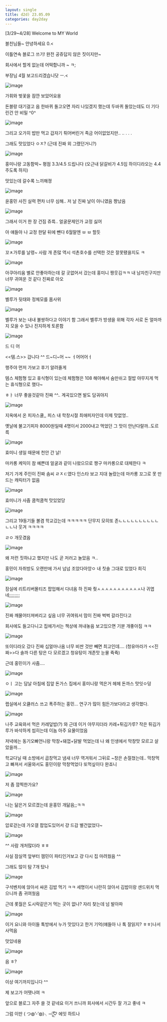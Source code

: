 ```yaml
---
layout: single
title: d2d) 23.05.09
categories: day2day
---
```


[3/29~4/28] Welcome to MY World

블친님들~ 안녕하세요 0.<

이틀연속 블로그 쓰기! 완전 공쥬답지 않은 짓이지만~

회사에서 할게 없눈데 어떡합니까 ~ ㅋ;

부장님 4월 보고드리겠습니닷 ㅡ.<

![image](https://user-images.githubusercontent.com/52832956/236975359-17355188-fd17-45e6-bfc0-079143ac8451.png)

가휘와 벚꽃을 잠깐 보았어요옹

돈블랑 대기걸고 음 한바퀴 돌고오면 자리 나있겠지 했는데 두바퀴 돌았는데도 더 기다린건 안 비밀 ^0^

![image](https://user-images.githubusercontent.com/52832956/236975478-6ef4bb53-0dc6-4a2a-b974-3cf475c2fac4.png)

그리고 오가히 밥만 먹고 갑자기 튀어버린거 족금 어이없었지만.. .. . . .

그래도 맛있었다 ㅇㅈ? (근데 진짜 외 그랬던거니?)

![image](https://user-images.githubusercontent.com/52832956/236975590-ba6f6911-2efe-4ce5-9a0b-e6422f777c68.png)

홍미니랑 고동함박~ 평점 3.3/4.5 드립니다 (오근내 닭갈비가 4.5임 하이디라오는 4.4 주도록 하지)

맛있는데 갈수록 느끼해졍

![image](https://user-images.githubusercontent.com/52832956/236975771-d9d0d85c-c30e-47ac-8701-63cd8704d47a.png)

윤홍민 사진 실력 편차 너무 심해.. 저 날 진짜 날이 아니였음 짱났음

![image](https://user-images.githubusercontent.com/52832956/236975872-b5c87a8e-316f-4178-bd0d-2aceb6d1df09.png)

그래서 이거 한 장 건짐 쥬륵.. 얼굴문제인가 교정 싫어

아 얘들아 나 교정 한달 뒤에 뺀다 6월말엔 ㅂ ㅂ 할듯

![image](https://user-images.githubusercontent.com/52832956/236975937-dd8f24b7-f070-4489-b1f0-143839203b3d.png)

꼬ㅊ가루를 날령~ 사람 개 존많 역시 석촌호수를 선택한 것은 잘못됐을지도 ㅋ

![image](https://user-images.githubusercontent.com/52832956/236975956-7a87dedf-44c6-461f-a6dc-8acb739c6593.png)

아쿠아리움 별로 안좋아하는데 갈 곳없어서 갔는데 홍미니 짱웃김ㅋㅋ 내 남자친구지만 너무 귀여운 것 같다 진짜로 아오

![image](https://user-images.githubusercontent.com/52832956/236975999-c09334d7-06c0-4dd9-b335-520db9855edb.png)

벨루가 뒷태와 정체모를 몸사위

![image](https://user-images.githubusercontent.com/52832956/236976214-28b533e0-746e-47a2-a0c6-5154caa2ef75.png)

벨루가 보는 내내 불쌍하다고 이야기 함 그래서 벨루가 방생을 위해 각자 서로 돈 얼마까지 모을 수 있나 진지하게 토론함

![image](https://user-images.githubusercontent.com/52832956/236976451-6aa71ecd-b231-4de7-b550-1c1a7936b43d.png)

드 디 어

<<템.스>> 갑니다 ^^ 드~디~어 ~~ ㅓ어어어ㅓ

행주야 먼저 가보고 후기 알려줄게

템스 체험형 있고 휴식형이 있는데 체험형은 108 해야해서 숨만쉬고 절밥 야무지게 먹는 휴식형으로 했다~

ㅎㅏ 너무 좋을것같아 진짜 ^^.. 계곡있으면 발도 담궈야지

![image](https://user-images.githubusercontent.com/52832956/236976686-d1defce2-f734-4036-8b00-c96e5f1fedf1.png)

지옥에서 온 피자스쿨,, 피스 내 학창시절 최애피자인데 이제 맛없엉.. 

옛날에 불고기피자 8000원일때 4명이서 2000내고 먹었던 그 맛이 안난다랄까..도르륵

![image](https://user-images.githubusercontent.com/52832956/236976783-70d597c6-76f3-46f0-b194-81d31d7313c5.png)

효미니 생일 때문에 천안 간 날!

마카롱 케익이 참 예쁜데 얼굴과 같이 나왔으므로 짱구 마카롱으로 대체한다 ㅋ

저기 가게 주인이 진짜 솜씨 ㄹㅈㄷ였다 인스타 보고 지대 놀랐는데 마카롱 꼬그로 못 만드는 캐릭터가 없음

![image](https://user-images.githubusercontent.com/52832956/236976912-b622437d-6d54-40ae-8f5a-4fd7c5526acc.png)

효미니가 사줌 쿰척쿰척 맛있었당

![image](https://user-images.githubusercontent.com/52832956/236976954-e20f99fd-b1d3-4978-8c8f-da5c6825ccd9.png)

그리고 19동기들 볼겸 학교갔는데 ㅋㅋㅋㅋㅋ 단무지 모히또 존ㄴㄴㄴㄴㄴㄴㄴㄴㄴㄴㄴㄴ나 웃겨 ㅋㅋㅋㅋ

ㄹㅇ 개웃겼음

![image](https://user-images.githubusercontent.com/52832956/236977125-ef89660a-32b2-4842-ac9e-994341ac4954.png)

왜 저런 짓하냐고 했지만 나도 곧 저러고 놀았음 ㅋ..

홍민이 자취방도 오랜만에 가서 넘넘 조았다아앙ㅇ 내 칫솔 그대로 있었다 희긱

![image](https://user-images.githubusercontent.com/52832956/236977262-c87da455-3539-4e5c-8d24-bd2437856f4c.png)

잠실에 리트리버몰티즈 팝업해서 다녀옴 하 진짜 줫ㅅㅅㅅㅅㅅㅅㅅㅅㅅㅅㅅ나 귀엽네;;;;;;;;

![image](https://user-images.githubusercontent.com/52832956/236977308-759b02b3-7205-42ce-8032-ea7a311d45a5.png)

진짜 깨물어터져버리고 싶음 너무 귀여워서 맘이 진짜 벅벅 갈라진다고

회사에도 들고다니고 집에가서는 책상에 꺼내놓음 보고있으면 기분 개좋아짐 ㅋㅋ

![image](https://user-images.githubusercontent.com/52832956/236977410-93847f4b-96a5-4a8b-910f-934c2f8d61f7.png)

또이디라오 갔다 진짜 십얼마나옴 너무 비싼 것만 빼면 최고인데.... (청유마라가 <<진짜>>다 솔까 다른 탕은 다 모르겠고 청유탕이 개존맛 눈물 쥭쥭)

근데 홍민이가 사줌....

![image](https://user-images.githubusercontent.com/52832956/236977642-761feaa4-8fa7-4737-b8aa-bc67f489b069.png)

ㅇㅣ 고는 담날 아침에 집앞 돈가스 집에서 홍미니랑 먹은거 헤헤 돈까스 맛잇ㅇ덩

![image](https://user-images.githubusercontent.com/52832956/236977789-f6bbc2b1-6cff-4c35-8d01-754279b7319e.png)

랩실에서 오큘러스 쓰고 폭주하는 홍민... 연구가 많이 힘든가보다라고 생각했다.

![image](https://user-images.githubusercontent.com/52832956/236977868-0a52cb7d-5d32-4260-8544-412540c17ca3.png)

나주 교육와서 먹은 카레덮밥(?) 와 근데 이거 야무지더라 카레+튀김가루? 작은 튀김가루가 바삭하게 씹히는데 이놈 아주 요물이었음

저녁에는 동기오빠언니랑 막창+돼껍+닭발 먹었는데 나 왜 인생에서 막창맛 모르고 살았을까...

학교다닐 때 소방에서 곱창먹고 냄새 너무 역겨워서 그뒤로 ~창은 손절쳤는데.. 막창먹고 빠져서 서울와서도 홍민이랑 막창먹었다 또먹싶이다 완죠니

![image](https://user-images.githubusercontent.com/52832956/236978296-d6ae4c8f-4ddf-400b-adb1-9ec0b7082978.png)

저 좀 깜찍한가요?

![image](https://user-images.githubusercontent.com/52832956/236978328-d77f372a-8c6b-494b-bfac-f76b82ecc873.png)

나는 닮은거 모르겠는데 윤홍민 개닮음;;ㅋㅋ

![image](https://user-images.githubusercontent.com/52832956/236978366-3de406a8-626f-44e2-bded-a93ac23dab89.png)

압로걷는데 가오갤 팝업도있어서 걍 드감 별건없었다~

![image](https://user-images.githubusercontent.com/52832956/236978434-9619ef6a-e804-4e37-b980-8e5135d3240e.png)

^^ 사람 개처많더라 ㅎㅎ 

사실 잠실역 앞부터 잼민이 파티인거보고 걍 다시 집 마려웠음 ^^

그래도 많이 탐 7개 탔나

![image](https://user-images.githubusercontent.com/52832956/236978610-6a8b05f8-9309-4581-8498-97946059b14a.png)

구석벤치에 앉아서 싸온 김밥 먹기 ㅋㅋ 세명이서 나란히 앉아서 김밥이랑 샌드위치 먹으니까 좀 귀여웠음

근데 롯월은 도시락같은거 먹는 곳이 없나? 자리 찾는데 넘 발아파

![image](https://user-images.githubusercontent.com/52832956/236978787-19941bce-0dd4-430e-8a0f-53e8bf09d7d7.png)

이거 요니와 아이들 톡방에서 누가 맛있다고 한거 기억(얘들아 나 톡 잘읽지? ㅎㅎ)나서 사먹음

맛있네용

![image](https://user-images.githubusercontent.com/52832956/236978884-5d644a18-a495-4b10-911f-0ad0684f7446.png)

음 ㅎ?

![image](https://user-images.githubusercontent.com/52832956/236978863-2fc16d9b-e96e-4ab0-9b22-0aaad0460831.png)

이상 여기까지입니다 ^^

제 보고가 어땟나여 ㅋ

앞으로 블로그 자주 쓸 것 같네요 이거 쓰니까 회사에서 시간두 잘 가고 좋네 ㅋ

그럼 이만 ( つ◍’-’◍)╮—̳͟͞͞♡ 에잇 하트나 
